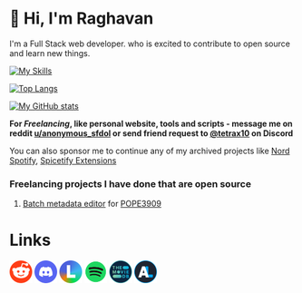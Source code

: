 # 👋 Hi, I'm **Raghavan**

I'm a Full Stack web developer. who is excited to contribute to open source and learn new things.

[![My Skills](https://skillicons.dev/icons?i=ts,react,scss,nodejs,electron,python,powershell,bash,linux,git,github,githubactions)](https://skillicons.dev)

[![Top Langs](https://github-readme-stats.vercel.app/api/top-langs/?username=tetrax-10&theme=dracula&exclude_repo=github-readme-stats,collections-test&layout=compact)](https://github.com/anuraghazra/github-readme-stats)

[![My GitHub stats](https://github-readme-stats.vercel.app/api?username=tetrax-10&show_icons=true&theme=dracula&hide=contribs,issues&hide_rank=true&include_all_commits=true)](https://github.com/anuraghazra/github-readme-stats)

**For *Freelancing*, like personal website, tools and scripts - message me on reddit [u/anonymous_sfdol](https://www.reddit.com/user/anonymous_sfdol) or send friend request to [@tetrax10](https://discord.com/users/1040249560418750536) on Discord**

You can also sponsor me to continue any of my archived projects like [Nord Spotify](https://github.com/Tetrax-10/Nord-Spotify), [Spicetify Extensions](https://github.com/Tetrax-10/Spicetify-Extensions)

### Freelancing projects I have done that are open source

1. [Batch metadata editor](https://github.com/Tetrax-10/batch-metadata-editor) for [POPE3909](https://xdaforums.com/m/pope3909.5120701/)

# Links

[<img alt="Reddit" width="40px" src="assets/reddit.png" />](https://www.reddit.com/user/anonymous_sfdol)
[<img alt="Discord" width="40px" src="assets/discord.png" />](https://discord.com/users/1040249560418750536)
[<img alt="Letterboxd" width="40px" src="assets/letterboxd.png" />](https://letterboxd.com/Raghavan_Rave/)
[<img alt="Spotify" width="40px" src="assets/spotify.png" />](https://open.spotify.com/user/31ihiyobja76jv25r7j7oj6rmjdu)
[<img alt="TMDB" width="40px" src="assets/tmdb.png" />](https://www.themoviedb.org/u/Raghavan_Rave)
[<img alt="AniList" width="40px" src="assets/anilist.png" />](https://anilist.co/user/RavenSilky/)
